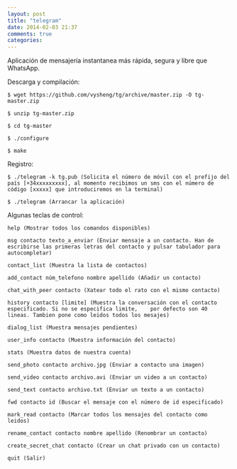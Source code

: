 ```yaml
---
layout: post
title: "telegram"
date: 2014-02-03 21:37
comments: true
categories: 
---
```

Aplicación de mensajería instantanea más rápida, segura y libre que WhatsApp.

Descarga y compilación:

	$ wget https://github.com/vysheng/tg/archive/master.zip -O tg-master.zip 

	$ unzip tg-master.zip

	$ cd tg-master

	$ ./configure

	$ make

Registro:

	$ ./telegram -k tg.pub (Solicita el número de móvil con el prefijo del país [+34xxxxxxxxx], al momento recibimos un sms con el número de código [xxxxx] que introduciremos en la terminal)

	$ ./telegram (Arrancar la aplicación)

Algunas teclas de control:

	help (Mostrar todos los comandos disponibles)

	msg contacto texto_a_enviar (Enviar mensaje a un contacto. Han de escribirse las primeras letras del contacto y pulsar tabulador para autocompletar)

	contact_list (Muestra la lista de contactos)

	add_contact núm_telefono nombre apellido (Añadir un contacto)

	chat_with_peer contacto (Xatear todo el rato con el mismo contacto)

	history contacto [limite] (Muestra la conversación con el contacto especificado. Si no se especifica limite,    por defecto son 40 lineas. Tambien pone como leidos todos los mesajes)

	dialog_list (Muestra mensajes pendientes)

	user_info contacto (Muestra información del contacto)

	stats (Muestra datos de nuestra cuenta)

	send_photo contacto archivo.jpg (Enviar a contacto una imagen)

	send_video contacto archivo.avi (Enviar un video a un contacto)

	send_text contacto archivo.txt (Enviar un texto a un contacto)

	fwd contacto id (Buscar el mensaje con el número de id especificado)

	mark_read contacto (Marcar todos los mensajes del contacto como leidos)

	rename_contact contacto nombre apellido (Renombrar un contacto)

	create_secret_chat contacto (Crear un chat privado con un contacto)

	quit (Salir)

